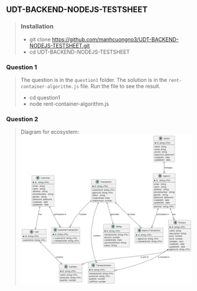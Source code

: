 ## UDT-BACKEND-NODEJS-TESTSHEET
> ### Installation
> - git clone https://github.com/manhcuongno3/UDT-BACKEND-NODEJS-TESTSHEET.git
> - cd UDT-BACKEND-NODEJS-TESTSHEET

### Question 1
> The question is in the `question1` folder.
> The solution is in the `rent-container-algorithm.js` file.
> Run the file to see the result.
> - cd question1
> - node rent-container-algorithm.js

### Question 2
> Diagram for ecosystem:
> ![Ecommerce Diagram](question2/ecommerce.diagram.png)

